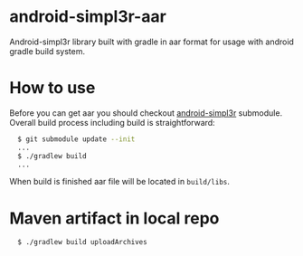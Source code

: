 android-simpl3r-aar
========================

Android-simpl3r library built with gradle in aar format for usage with android gradle build system. 

How to use
=======================
Before you can get aar you should checkout [android-simpl3r](https://github.com/jgilfelt/android-simpl3r) submodule. Overall build process including build is straightforward:
```bash
  $ git submodule update --init
  ...
  $ ./gradlew build
  ...
```

When build is finished aar file will be located in `build/libs`.

Maven artifact in local repo
======================

```bash
  $ ./gradlew build uploadArchives
```
